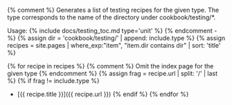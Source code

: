 {% comment %}
  Generates a list of testing recipes for the given type. The type 
  corresponds to the name of the directory under cookbook/testing/*.

  Usage: {% include docs/testing_toc.md type='unit' %}
{% endcomment -%}
{% assign dir = 'cookbook/testing/' | append: include.type %}
{% assign recipes = site.pages | where_exp:"item", "item.dir contains dir" | sort: 'title' %}

{% for recipe in recipes %}
{% comment %}
  Omit the index page for the given type
{% endcomment %}
{% assign frag = recipe.url | split: '/' | last %}
{% if frag != include.type %}
- [{{ recipe.title }}]({{ recipe.url }})
{% endif %}
{% endfor %}